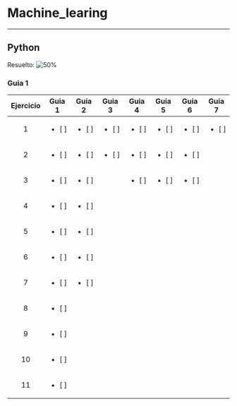 # Machine_learing

***

## Python

Resuelto: ![50%](https://progress-bar.dev/0)
  
### Guia 1
| Ejercicio | Guia 1 | Guia 2 | Guia 3 | Guia 4 | Guia 5 | Guia 6 | Guia 7 |
| :-: | :-: | :-: | :-: | :-: | :-: | :-: | :-: |
| 1 | <ul><li> [ ] </li></ul>| <ul><li> [ ] </li></ul>| <ul><li> [ ] </li></ul>| <ul><li> [ ] </li></ul>| <ul><li> [ ] </li></ul>| <ul><li> [ ] </li></ul>| <ul><li> [ ] </li></ul>|
| 2 | <ul><li> [ ] </li></ul>|  <ul><li> [ ] </li></ul>| <ul><li> [ ] </li></ul>| <ul><li> [ ] </li></ul>| <ul><li> [ ] </li></ul>| <ul><li> [ ] </li></ul>| |
| 3 | <ul><li> [ ] </li></ul>|  <ul><li> [ ] </li></ul>| |  <ul><li> [ ] </li></ul>|  <ul><li> [ ] </li></ul>|  <ul><li> [ ] </li></ul>| |
| 4 | <ul><li> [ ] </li></ul>|  <ul><li> [ ] </li></ul>| | | | | |
| 5 | <ul><li> [ ] </li></ul>|  <ul><li> [ ] </li></ul>| | | | | |
| 6 | <ul><li> [ ] </li></ul>|  <ul><li> [ ] </li></ul>| | | | | |
| 7 | <ul><li> [ ] </li></ul>|  <ul><li> [ ] </li></ul>| | | | | |
| 8 | <ul><li> [ ] </li></ul>|
| 9 | <ul><li> [ ] </li></ul>|
| 10 | <ul><li> [ ] </li></ul>|
| 11 | <ul><li> [ ] </li></ul>|
